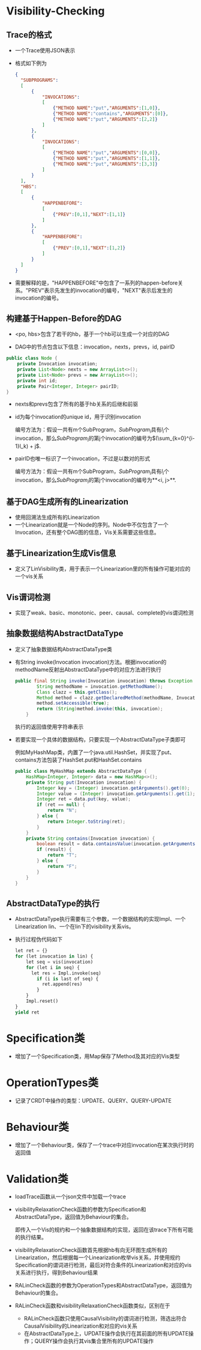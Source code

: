 # Visibility-Checking
## Trace的格式

* 一个Trace使用JSON表示

* 格式如下例为

  ```json
  {
  	"SUBPROGRAMS":
  	[
  		{
  			"INVOCATIONS":
  			[
  				{"METHOD NAME":"put","ARGUMENTS":[1,0]},
  				{"METHOD NAME":"contains","ARGUMENTS":[0]},
  				{"METHOD NAME":"put","ARGUMENTS":[2,2]}
  			]
  		}, 
  		{
  			"INVOCATIONS":
  			[
  				{"METHOD NAME":"put","ARGUMENTS":[0,0]},
  				{"METHOD NAME":"put","ARGUMENTS":[1,1]},
  				{"METHOD NAME":"put","ARGUMENTS":[3,3]}
  			]
  		}
  	],
  	"HBS":
  	[
  		{
  			"HAPPENBEFORE":
  			[
  				{"PREV":[0,1],"NEXT":[1,1]}
  			]
  		},
  		{
  			"HAPPENBEFORE":
  			[
  				{"PREV":[0,1],"NEXT":[1,2]}
  			]
  		}
  	]
  }
  
  
  ```

* 需要解释的是，"HAPPENBEFORE"中包含了一系列的happen-before关系。"PREV"表示先发生的invocation的编号，"NEXT"表示后发生的invocation的编号。

## 构建基于Happen-Before的DAG

* <po, hbs>包含了若干的hb，基于一个hb可以生成一个对应的DAG

* DAG中的节点包含以下信息：invocation，nexts，prevs，id, pairID

```java
public class Node {
    private Invocation invocation;
    private List<Node> nexts = new ArrayList<>();
    private List<Node> prevs = new ArrayList<>();
    private int id;
    private Pair<Integer, Integer> pairID;
}
```

* nexts和prevs包含了所有的基于hb关系的后继和前驱

* id为每个invocation的unique id，用于识别invocation

  编号方法为：假设一共有m个SubProgram，$SubProgram_i$具有$l_i$个invocation，那么$SubProgram_i$的第j个invocation的编号为$(\sum_{k=0}^{i-1}l_k) + j$.

* pairID也唯一标识了一个invocation，不过是以数对的形式

  编号方法为：假设一共有m个SubProgram，$SubProgram_i$具有$l_i$个invocation，那么$SubProgram_i$的第j个invocation的编号为**<i, j>**.

## 基于DAG生成所有的Linearization

* 使用回溯法生成所有的Linearization
* 一个Linearization就是一个Node的序列。Node中不仅包含了一个Invocation，还有整个DAG图的信息，Vis关系需要这些信息。

## 基于Linearization生成Vis信息

* 定义了LinVisibility类，用于表示一个Linearization里的所有操作可能对应的一个vis关系

## Vis谓词检测

* 实现了weak、basic、monotonic、peer、causal、complete的vis谓词检测

## 抽象数据结构AbstractDataType

* 定义了抽象数据结构AbstractDataType类

* 有String invoke(Invocation invocation)方法。根据invocation的methodName反射出AbstractDataType中的对应方法进行执行

  ```java
  public final String invoke(Invocation invocation) throws Exception {
          String methodName = invocation.getMethodName();
          Class clazz = this.getClass();
          Method method = clazz.getDeclaredMethod(methodName, Invocation.class);
          method.setAccessible(true);
          return (String)method.invoke(this, invocation);
      }
  ```

  执行的返回值使用字符串表示

* 若要实现一个具体的数据结构，只要实现一个AbstractDataType子类即可

  例如MyHashMap类，内置了一个java.util.HashSet，并实现了put、contains方法包装了HashSet.put和HashSet.contains

  ```java
  public class MyHashMap extends AbstractDataType {
      HashMap<Integer, Integer> data = new HashMap<>();
      private String put(Invocation invocation) {
          Integer key = (Integer) invocation.getArguments().get(0);
          Integer value = (Integer) invocation.getArguments().get(1);
          Integer ret = data.put(key, value);
          if (ret == null) {
              return "N";
          } else {
              return Integer.toString(ret);
          }
      }
      private String contains(Invocation invocation) {
          boolean result = data.containsValue(invocation.getArguments().get(0));
          if (result) {
              return "T";
          } else {
              return "F";
          }
      }
  }
  ```

  

## AbstractDataType的执行

* AbstractDataType执行需要有三个参数，一个数据结构的实现Impl、一个Linearization lin、一个在lin下的visibility关系vis。

* 执行过程伪代码如下

  ```python
  let ret = {}
  for (let invocation in lin) {
      let seq = vis(invocation)
      for (let i in seq) {
      	let res = Impl.invoke(seq)
          if (i is last of seq) {
          	ret.append(res)
          }
      }
      Impl.reset()
  }
  yield ret
  ```

  

# Specification类

* 增加了一个Specification类，用Map保存了Method及其对应的Vis类型

# OperationTypes类

* 记录了CRDT中操作的类型：UPDATE、QUERY、QUERY-UPDATE

# Behaviour类

* 增加了一个Behaviour类，保存了一个trace中对应invocation在某次执行时的返回值

# Validation类

* loadTrace函数从一个json文件中加载一个trace

* visibilityRelaxationCheck函数的参数为Specification和AbstractDataType，返回值为Behaviour的集合。

  即传入一个Vis的规约和一个抽象数据结构的实现，返回在该trace下所有可能的执行结果。

* visibilityRelaxationCheck函数首先根据hb有向无环图生成所有的Linearization，然后根据每一个Linearization枚举vis关系，并使用规约Specification的谓词进行检测，最后对符合条件的Linearization和对应的vis关系进行执行，得到Behaviour结果
* RALinCheck函数的参数为OperationTypes和AbstractDataType，返回值为Behaviour的集合。

* RALinCheck函数和visibilityRelaxationCheck函数类似，区别在于
  * RALinCheck函数只使用CausalVisibility的谓词进行检测，筛选出符合CausalVisibility的Linearization和对应的vis关系
  * 在AbstractDataType上，UPDATE操作会执行在其前面的所有UPDATE操作；QUERY操作会执行其vis集合里所有的UPDATE操作